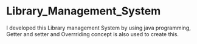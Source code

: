 # Library_Management_System
I developed this Library management System  by using java programming, Getter and setter and Overrriding concept is also used to create this.

